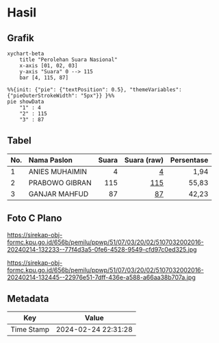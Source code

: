 # Hasil

## Grafik

```mermaid
xychart-beta
    title "Perolehan Suara Nasional"
    x-axis [01, 02, 03]
    y-axis "Suara" 0 --> 115
    bar [4, 115, 87]
```

```mermaid
%%{init: {"pie": {"textPosition": 0.5}, "themeVariables": {"pieOuterStrokeWidth": "5px"}} }%%
pie showData
    "1" : 4
    "2" : 115
    "3" : 87
```

## Tabel

| No. | Nama Paslon    | Suara | Suara (raw) | Persentase |
|:--- |:-------------- | -----:| -----------:| ----------:|
| 1   | ANIES MUHAIMIN | 4     | [4][p-1]    | 1,94       |
| 2   | PRABOWO GIBRAN | 115   | [115][p-2]  | 55,83      |
| 3   | GANJAR MAHFUD  | 87    | [87][p-3]   | 42,23      |


[p-1]: https://github.com/gigit-pemilu/pemilu-2024/blob/main/pilpres/hitung-suara/sub/51-bali/sub/07-karangasem/sub/03-manggis/sub/2002-antiga/sub/016-tps/sub/paslon-1.txt
[p-2]: https://github.com/gigit-pemilu/pemilu-2024/blob/main/pilpres/hitung-suara/sub/51-bali/sub/07-karangasem/sub/03-manggis/sub/2002-antiga/sub/016-tps/sub/paslon-2.txt
[p-3]: https://github.com/gigit-pemilu/pemilu-2024/blob/main/pilpres/hitung-suara/sub/51-bali/sub/07-karangasem/sub/03-manggis/sub/2002-antiga/sub/016-tps/sub/paslon-3.txt

## Foto C Plano

https://sirekap-obj-formc.kpu.go.id/656b/pemilu/ppwp/51/07/03/20/02/5107032002016-20240214-132233--77f4d3a5-0fe6-4528-9549-cfd97c0ed325.jpg

https://sirekap-obj-formc.kpu.go.id/656b/pemilu/ppwp/51/07/03/20/02/5107032002016-20240214-132445--22976e51-7dff-436e-a588-a66aa38b707a.jpg


## Metadata

| Key        | Value               |
| ---------- | ------------------- |
| Time Stamp | 2024-02-24 22:31:28 |



